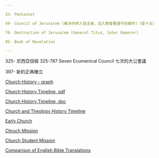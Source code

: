 ```yaml
---

33- Pentacost

49- Council of Jerusalem (解決外邦人信主後，加入教會要遵守的條件)（徒十五）

70- Destruction of Jerusalem (General Titus, later Emperor)

95- Book of Revelation

---
```


325- 尼西亞信經 325-787 Seven Ecumenical Council 七次的大公會議

397- 新約正典確立

[Church History - graph](http://ogdenchurchofchrist.org/wp-content/uploads/churchhistory.jpg)

[Church History Timeline, pdf](http://www.churchtimeline.com/Documents/ChurchTimeline.pdf)

[Church History Timeline, doc](http://www.churchtimeline.com/Documents/ChurchTimeline.doc)

[Church and Theology History Timeline](https://irrco.files.wordpress.com/2010/01/church_history1.pdf)

[Early Church](https://visualunit.files.wordpress.com/2010/09/early_church3.pdf)

[Chruch Mission](https://visualunit.files.wordpress.com/2010/04/hcm_timeline.jpg)

[Church Student Mission](https://visualunit.files.wordpress.com/2010/03/student_mission2.jpg)

[Comparison of English Bible Translations](https://visualunit.files.wordpress.com/2010/09/trans_comparison.png)

